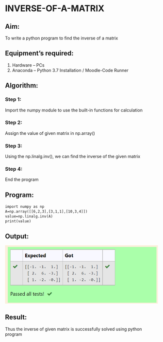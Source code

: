 # INVERSE-OF-A-MATRIX
## Aim:
To write a python program to find the inverse of a matrix
## Equipment’s required:
1. 	Hardware – PCs
2. 	Anaconda – Python 3.7 Installation / Moodle-Code Runner
## Algorithm:
### Step 1: 
Import the numpy module to use the built-in functions for calculation
### Step 2:
Assign the value of given matrix in np.array() 
### Step 3: 
Using the np.linalg.inv(), we can find the inverse of the given matrix
### Step 4:
End the program 

## Program:
```
import numpy as np
A=np.array([[6,2,3],[3,1,1],[10,3,4]])
value=np.linalg.inv(A)
print(value)
```
## Output:
![output](./img1.png)

## Result:
Thus the inverse of given matrix is successfully solved using python program

